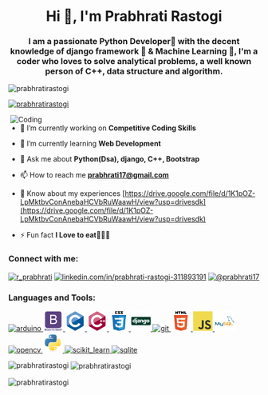 <h1 align="center">Hi 👋, I'm Prabhrati Rastogi</h1>
<h3 align="center">I am a passionate Python Developer🌟 with the decent knowledge of django framework 👀 & Machine Learning 🌱, I'm a coder who loves to solve analytical problems, a well known person of C++, data structure and algorithm.</h3>

<p align="left"> <img src="https://komarev.com/ghpvc/?username=prabhratirastogi&label=Profile%20views&color=0e75b6&style=flat" alt="prabhratirastogi" /> </p>

<p align="left"> <a href="https://github.com/ryo-ma/github-profile-trophy"><img src="https://github-profile-trophy.vercel.app/?username=prabhratirastogi" alt="prabhratirastogi" /></a> </p>
<img align="right" alt="Coding" width="500" src="https://cdn.dribbble.com/users/2646423/screenshots/5507196/computer.gif">

- 🔭 I’m currently working on **Competitive Coding Skills**

- 🌱 I’m currently learning **Web Development**

- 💬 Ask me about **Python(Dsa), django, C++, Bootstrap**

- 📫 How to reach me **prabhrati17@gmail.com**

- 📄 Know about my experiences [https://drive.google.com/file/d/1K1pOZ-LpMktbvConAnebaHCVbRuWaawH/view?usp=drivesdk](https://drive.google.com/file/d/1K1pOZ-LpMktbvConAnebaHCVbRuWaawH/view?usp=drivesdk)

- ⚡ Fun fact **I Love to eat🍕🍩🌮**

<h3 align="left">Connect with me:</h3>
<p align="left">
<a href="https://twitter.com/r_prabhrati" target="blank"><img align="center" src="https://raw.githubusercontent.com/rahuldkjain/github-profile-readme-generator/master/src/images/icons/Social/twitter.svg" alt="r_prabhrati" height="30" width="40" /></a>
<a href="https://linkedin.com/in/linkedin.com/in/prabhrati-rastogi-311893191" target="blank"><img align="center" src="https://raw.githubusercontent.com/rahuldkjain/github-profile-readme-generator/master/src/images/icons/Social/linked-in-alt.svg" alt="linkedin.com/in/prabhrati-rastogi-311893191" height="30" width="40" /></a>
<a href="https://www.hackerrank.com/@prabhrati17" target="blank"><img align="center" src="https://raw.githubusercontent.com/rahuldkjain/github-profile-readme-generator/master/src/images/icons/Social/hackerrank.svg" alt="@prabhrati17" height="30" width="40" /></a>
</p>

<h3 align="left">Languages and Tools:</h3>
<p align="left"> <a href="https://www.arduino.cc/" target="_blank"> <img src="https://cdn.worldvectorlogo.com/logos/arduino-1.svg" alt="arduino" width="40" height="40"/> </a> <a href="https://getbootstrap.com" target="_blank"> <img src="https://raw.githubusercontent.com/devicons/devicon/master/icons/bootstrap/bootstrap-plain-wordmark.svg" alt="bootstrap" width="40" height="40"/> </a> <a href="https://www.cprogramming.com/" target="_blank"> <img src="https://raw.githubusercontent.com/devicons/devicon/master/icons/c/c-original.svg" alt="c" width="40" height="40"/> </a> <a href="https://www.w3schools.com/cpp/" target="_blank"> <img src="https://raw.githubusercontent.com/devicons/devicon/master/icons/cplusplus/cplusplus-original.svg" alt="cplusplus" width="40" height="40"/> </a> <a href="https://www.w3schools.com/css/" target="_blank"> <img src="https://raw.githubusercontent.com/devicons/devicon/master/icons/css3/css3-original-wordmark.svg" alt="css3" width="40" height="40"/> </a> <a href="https://www.djangoproject.com/" target="_blank"> <img src="https://raw.githubusercontent.com/devicons/devicon/master/icons/django/django-original.svg" alt="django" width="40" height="40"/> </a> <a href="https://git-scm.com/" target="_blank"> <img src="https://www.vectorlogo.zone/logos/git-scm/git-scm-icon.svg" alt="git" width="40" height="40"/> </a> <a href="https://www.w3.org/html/" target="_blank"> <img src="https://raw.githubusercontent.com/devicons/devicon/master/icons/html5/html5-original-wordmark.svg" alt="html5" width="40" height="40"/> </a> <a href="https://developer.mozilla.org/en-US/docs/Web/JavaScript" target="_blank"> <img src="https://raw.githubusercontent.com/devicons/devicon/master/icons/javascript/javascript-original.svg" alt="javascript" width="40" height="40"/> </a> <a href="https://www.mysql.com/" target="_blank"> <img src="https://raw.githubusercontent.com/devicons/devicon/master/icons/mysql/mysql-original-wordmark.svg" alt="mysql" width="40" height="40"/> </a> <a href="https://opencv.org/" target="_blank"> <img src="https://www.vectorlogo.zone/logos/opencv/opencv-icon.svg" alt="opencv" width="40" height="40"/> </a> <a href="https://www.python.org" target="_blank"> <img src="https://raw.githubusercontent.com/devicons/devicon/master/icons/python/python-original.svg" alt="python" width="40" height="40"/> </a> <a href="https://scikit-learn.org/" target="_blank"> <img src="https://upload.wikimedia.org/wikipedia/commons/0/05/Scikit_learn_logo_small.svg" alt="scikit_learn" width="40" height="40"/> </a> <a href="https://www.sqlite.org/" target="_blank"> <img src="https://www.vectorlogo.zone/logos/sqlite/sqlite-icon.svg" alt="sqlite" width="40" height="40"/> </a> </p>

<p><img align="left" color="#191919"src="https://github-readme-stats.vercel.app/api/top-langs?username=prabhratirastogi&show_icons=true&locale=en&layout=compact" alt="prabhratirastogi"  /></p>

<p>&nbsp;<img align="center" src="https://github-readme-stats.vercel.app/api?username=prabhratirastogi&show_icons=true&locale=en" alt="prabhratirastogi" /></p>

<p><img align="center" src="https://github-readme-streak-stats.herokuapp.com/?user=prabhratirastogi&" alt="prabhratirastogi" /></p>
